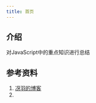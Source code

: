 ```yaml
---
title: 首页
---
```


## 介绍

对JavaScript中的重点知识进行总结



## 参考资料

1. [冴羽的博客](https://github.com/mqyqingfeng/Blog)
2. 

